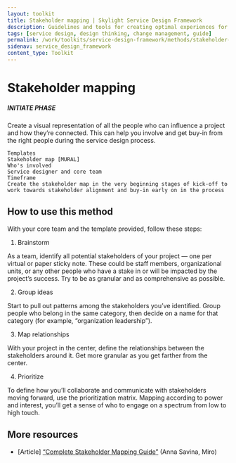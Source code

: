 ```yaml
---
layout: toolkit
title: Stakeholder mapping | Skylight Service Design Framework
description: Guidelines and tools for creating optimal experiences for both users and your organization.
tags: [service design, design thinking, change management, guide]
permalink: /work/toolkits/service-design-framework/methods/stakeholder-mapping/
sidenav: service_design_framework
content_type: Toolkit
---
```


# Stakeholder mapping

##### INITIATE PHASE

Create a visual representation of all the people who can influence a project and how they’re connected. This can help you involve and get buy-in from the right people during the service design process.


```
Templates
Stakeholder map [MURAL]
Who's involved
Service designer and core team
Timeframe
Create the stakeholder map in the very beginning stages of kick-off to work towards stakeholder alignment and buy-in early on in the process
```


## How to use this method

With your core team and the template provided, follow these steps:



1. Brainstorm

As a team, identify all potential stakeholders of your project — one per virtual or paper sticky note. These could be staff members, organizational units, or any other people who have a stake in or will be impacted by the project’s success. Try to be as granular and as comprehensive as possible.



2. Group ideas

Start to pull out patterns among the stakeholders you’ve identified. Group people who belong in the same category, then decide on a name for that category (for example, “organization leadership”).



3. Map relationships

With your project in the center, define the relationships between the stakeholders around it. Get more granular as you get farther from the center.



4. Prioritize

To define how you’ll collaborate and communicate with stakeholders moving forward, use the prioritization matrix. Mapping according to power and interest, you’ll get a sense of who to engage on a spectrum from low to high touch.

## More resources



* [Article] [“Complete Stakeholder Mapping Guide”](https://miro.com/blog/stakeholder-mapping/) (Anna Savina, Miro)
